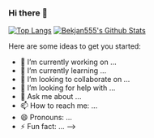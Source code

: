 ### Hi there 👋

[![Top Langs](https://github-readme-stats.vercel.app/api/top-langs/?username=Bekjan555&layout=compact&hide_border=true)](https://github.com/Bekjan555) [<img alt="Bekjan555's Github Stats" src="https://github-readme-stats.vercel.app/api?username=Bekjan555&show_icons=true&hide_border=true">](https://github.com/Bekjan555)

Here are some ideas to get you started:

- 🔭 I’m currently working on ...
- 🌱 I’m currently learning ...
- 👯 I’m looking to collaborate on ...
- 🤔 I’m looking for help with ...
- 💬 Ask me about ...
- 📫 How to reach me: ...
- 😄 Pronouns: ...
- ⚡ Fun fact: ...
-->
